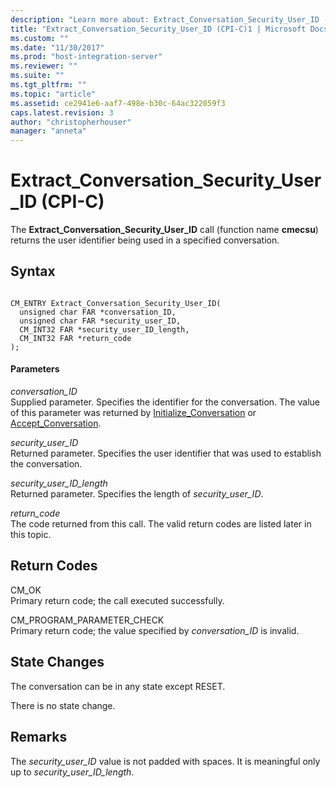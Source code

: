 ```yaml
---
description: "Learn more about: Extract_Conversation_Security_User_ID (CPI-C)"
title: "Extract_Conversation_Security_User_ID (CPI-C)1 | Microsoft Docs"
ms.custom: ""
ms.date: "11/30/2017"
ms.prod: "host-integration-server"
ms.reviewer: ""
ms.suite: ""
ms.tgt_pltfrm: ""
ms.topic: "article"
ms.assetid: ce2941e6-aaf7-498e-b30c-64ac322059f3
caps.latest.revision: 3
author: "christopherhouser"
manager: "anneta"
---
```

# Extract_Conversation_Security_User_ID (CPI-C)
The **Extract_Conversation_Security_User_ID** call (function name **cmecsu**) returns the user identifier being used in a specified conversation.  
  
## Syntax  
  
```  
  
CM_ENTRY Extract_Conversation_Security_User_ID(   
  unsigned char FAR *conversation_ID,    
  unsigned char FAR *security_user_ID,    
  CM_INT32 FAR *security_user_ID_length,    
  CM_INT32 FAR *return_code              
);  
```  
  
#### Parameters  
 *conversation_ID*  
 Supplied parameter. Specifies the identifier for the conversation. The value of this parameter was returned by [Initialize_Conversation](../core/initialize-conversation-cpi-c-1.md) or [Accept_Conversation](../core/accept-conversation-cpi-c-2.md).  
  
 *security_user_ID*  
 Returned parameter. Specifies the user identifier that was used to establish the conversation.  
  
 *security_user_ID_length*  
 Returned parameter. Specifies the length of *security_user_ID*.  
  
 *return_code*  
 The code returned from this call. The valid return codes are listed later in this topic.  
  
## Return Codes  
 CM_OK  
 Primary return code; the call executed successfully.  
  
 CM_PROGRAM_PARAMETER_CHECK  
 Primary return code; the value specified by *conversation_ID* is invalid.  
  
## State Changes  
 The conversation can be in any state except RESET.  
  
 There is no state change.  
  
## Remarks  
 The *security_user_ID* value is not padded with spaces. It is meaningful only up to *security_user_ID_length*.
